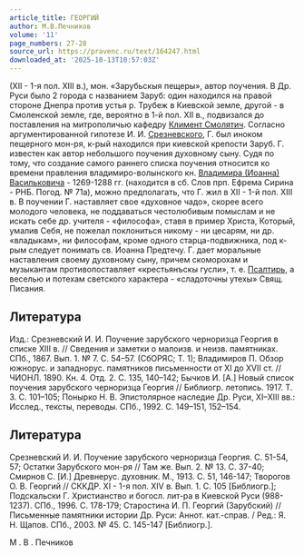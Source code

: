 ```yaml
---
article_title: ГЕОРГИЙ
author: М.В.Печников
volume: '11'
page_numbers: 27-28
source_url: https://pravenc.ru/text/164247.html
downloaded_at: '2025-10-13T10:57:03Z'
---
```


(XII - 1-я пол. XIII в.), мон. «Зарубьскыя пещеры», автор поучения. В Др. Руси было 2 города с названием Заруб: один находился на правой стороне Днепра против устья р. Трубеж в Киевской земле, другой - в Смоленской земле, где, вероятно в 1-й пол. XII в., подвизался до поставления на митрополичью кафедру [Климент Смолятич](<https://pravenc.ru/text/Климент Смолятич.html>). Согласно аргументированной гипотезе И. И. [Срезневского](https://pravenc.ru/text/Срезневского.html), Г. был иноком пещерного мон-ря, к-рый находился при киевской крепости Заруб. Г. известен как автор небольшого поучения духовному сыну. Судя по тому, что создание самого раннего списка поучения относится ко времени правления владимиро-волынского кн. [Владимира (Иоанна) Васильковича](<https://pravenc.ru/text/Владимир (Иоанн) Василькович.html>) - 1269-1288 гг. (находится в сб. Слов прп. Ефрема Сирина - РНБ. Погод. № 71а), можно предполагать, что Г. жил в XII - 1-й пол. XIII в. В поучении Г. наставляет свое «духовное чадо», скорее всего молодого человека, не поддаваться честолюбивым помыслам и не искать себе др. учителя - «философа», ставя в пример Христа, Который, умалив Себя, не пожелал поклониться никому - ни цесарям, ни др. «владыкам», ни философам, кроме одного старца-подвижника, под к-рым следует понимать св. Иоанна Предтечу. Г. дает моральные наставления своему духовному сыну, причем скоморохам и музыкантам противопоставляет «крестьянъскы гусли», т. е. [Псалтирь](https://pravenc.ru/text/Псалтирь.html), а веселью и потехам светского характера - «сладоточны утехы» Свящ. Писания.

## Литература

Изд.: Срезневский И. И. Поучение зарубского черноризца Георгия в списке XIII в. // Сведения и заметки о малоизв. и неизв. памятниках. СПб., 1867. Вып. 1. № 7. С. 54–57.
(СбОРЯС; Т. 1); Владимиров П. Обзор южнорус. и западнорус. памятников письменности от XI до XVII ст. // ЧИОНЛ. 1890. Кн. 4. Отд. 2. С. 135, 140–142;  Бычков И. [А.] Новый список поучения зарубского черноризца Георгия // Библиогр. летопись. 1917. Т. 3.
С. 101–105; Понырко Н. В. Эпистолярное наследие Др. Руси, XI–XIII вв.: Исслед., тексты, переводы. СПб., 1992. С. 149–151, 152–154.

## Литература

Срезневский И. И. Поучение зарубского черноризца Георгия. С. 51-54, 57; Остатки Зарубского мон-ря // Там же. Вып. 2. № 13. С. 37-40; Смирнов С. [И.] Древнерус. духовник. М., 1913. С. 51, 146-147; Творогов О. В. Георгий // СККДР. XI - 1-я пол. XIV в. Вып. 1. С. 105 [Библиогр.]; Подскальски Г. Христианство и богосл. лит-ра в Киевской Руси (988-1237). СПб., 1996. С. 178-179; Старостина И. П. Георгий (Зарубский) // Письменные памятники истории Др. Руси: Аннот. кат.-справ. / Ред.: Я. Н. Щапов. СПб., 2003. № 45. С. 145-147 [Библиогр.].

М .  В .  Печников
